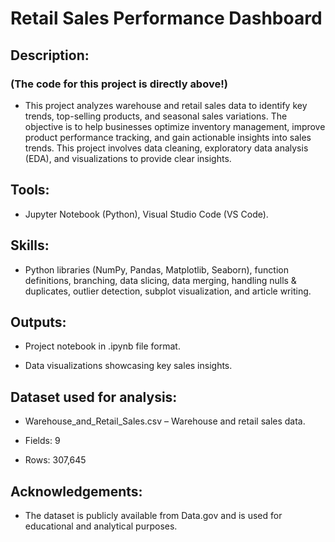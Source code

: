 # Retail Sales Performance Dashboard

## Description: 
### (The code for this project is directly above!)

- This project analyzes warehouse and retail sales data to identify key trends, top-selling products, and seasonal sales variations. The objective is to help businesses optimize inventory management, improve product performance tracking, and gain actionable insights into sales trends. This project involves data cleaning, exploratory data analysis (EDA), and visualizations to provide clear insights.

## Tools: 
- Jupyter Notebook (Python), Visual Studio Code (VS Code).

## Skills: 
- Python libraries (NumPy, Pandas, Matplotlib, Seaborn), function definitions, branching, data slicing, data merging, handling nulls & duplicates, outlier detection, subplot visualization, and article writing.

## Outputs:

- Project notebook in .ipynb file format.

- Data visualizations showcasing key sales insights.

## Dataset used for analysis:

- Warehouse_and_Retail_Sales.csv – Warehouse and retail sales data.

- Fields: 9
- Rows: 307,645

## Acknowledgements:
- The dataset is publicly available from Data.gov and is used for educational and analytical purposes.


